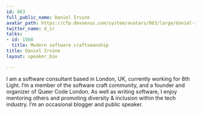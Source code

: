 ```yaml
---
id: 863
full_public_name: Daniel Irvine
avatar_path: https://cfp.devnexus.com/system/avatars/863/large/daniel-irvine-e2df3c6c.jpg?1506894054
twitter_name: d_ir
talks:
- id: 1568
  title: Modern software craftsmanship
title: Daniel Irvine
layout: speaker_bio

---
```

I am a software consultant based in London, UK, currently working for 8th Light. I’m a member of the software craft community, and a founder and organizer of Queer Code London. As well as writing software, I enjoy mentoring others and promoting diversity & inclusion within the tech industry. I’m an occasional blogger and public speaker.
